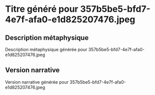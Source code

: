 # Titre généré pour 357b5be5-bfd7-4e7f-afa0-e1d825207476.jpeg

## Description métaphysique
Description métaphysique générée pour 357b5be5-bfd7-4e7f-afa0-e1d825207476.jpeg

## Version narrative
Version narrative générée pour 357b5be5-bfd7-4e7f-afa0-e1d825207476.jpeg
